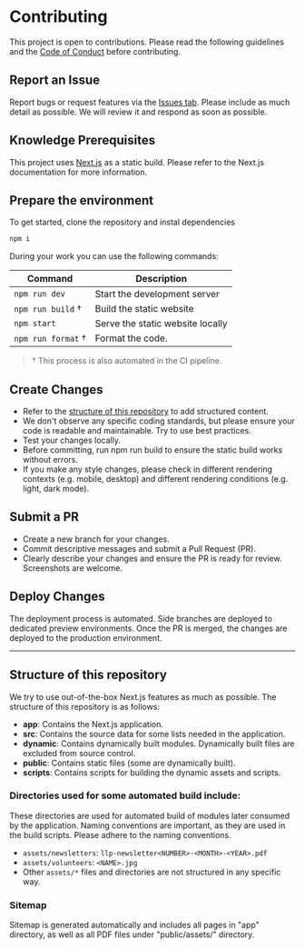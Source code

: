 # Contributing

This project is open to contributions. Please read the following guidelines and the [Code of Conduct](./CODE_OF_CONDUCT.md) before contributing.

## Report an Issue

Report bugs or request features via the [Issues tab](./issues/new). Please include as much detail as possible. We will review it and respond as soon as possible.

## Knowledge Prerequisites

This project uses [Next.js](https://nextjs.org/) as a static build. Please refer to the Next.js documentation for more information.

## Prepare the environment

To get started, clone the repository and instal dependencies

```bash
npm i
```

During your work you can use the following commands:

| Command            | Description                      |
| ------------------ | -------------------------------- |
| `npm run dev`      | Start the development server     |
| `npm run build` †  | Build the static website         |
| `npm start`        | Serve the static website locally |
| `npm run format` † | Format the code.                 |

> † This process is also automated in the CI pipeline.

## Create Changes

- Refer to the [structure of this repository](#structure-of-this-repository) to add structured content.
- We don't observe any specific coding standards, but please ensure your code is readable and maintainable. Try to use best practices.
- Test your changes locally.
- Before committing, run npm run build to ensure the static build works without errors.
- If you make any style changes, please check in different rendering contexts (e.g. mobile, desktop) and different rendering conditions (e.g. light, dark mode).

## Submit a PR

- Create a new branch for your changes.
- Commit descriptive messages and submit a Pull Request (PR).
- Clearly describe your changes and ensure the PR is ready for review. Screenshots are welcome.

## Deploy Changes

The deployment process is automated. Side branches are deployed to dedicated preview environments. Once the PR is merged, the changes are deployed to the production environment.

---

## Structure of this repository

We try to use out-of-the-box Next.js features as much as possible. The structure of this repository is as follows:

- **app**: Contains the Next.js application.
- **src**: Contains the source data for some lists needed in the application.
- **dynamic**: Contains dynamically built modules. Dynamically built files are excluded from source control.
- **public**: Contains static files (some are dynamically built).
- **scripts**: Contains scripts for building the dynamic assets and scripts.

### Directories used for some automated build include:

These directories are used for automated build of modules later consumed by the application. Naming conventions are important, as they are used in the build scripts. Please adhere to the naming conventions.

- `assets/newsletters`: `llp-newsletter<NUMBER>-<MONTH>-<YEAR>.pdf`
- `assets/volunteers`: `<NAME>.jpg`
- Other `assets/*` files and directories are not structured in any specific way.

### Sitemap

Sitemap is generated automatically and includes all pages in "app" directory, as well as all PDF files under "public/assets/" directory.
